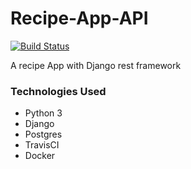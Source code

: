 # Recipe-App-API
[![Build Status](https://travis-ci.org/CryceTruly/Recipe-App-API.svg?branch=development)](https://travis-ci.org/CryceTruly/Recipe-App-API)

A recipe App with Django rest framework

### Technologies Used

- Python 3
- Django
- Postgres
- TravisCI
- Docker
